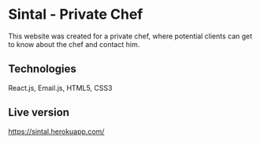 # Sintal - Private Chef

This website was created for a private chef, where potential clients can get to know about the chef and contact him.

## Technologies
React.js, Email.js, HTML5, CSS3

## Live version
https://sintal.herokuapp.com/
